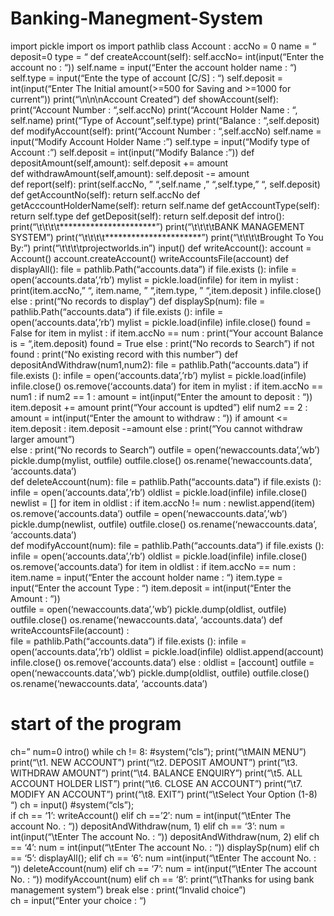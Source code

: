 # Banking-Manegment-System
import pickle
import os
import pathlib
class Account :
   accNo = 0
   name = “
   deposit=0
   type = “
   def createAccount(self):
       self.accNo= int(input(“Enter the account no : “))
       self.name = input(“Enter the account holder name : “)
       self.type = input(“Ente the type of account [C/S] : “)
       self.deposit = int(input(“Enter The Initial amount(>=500 for Saving and >=1000 for current”))
       print(“\n\n\nAccount Created”)
   def showAccount(self):
       print(“Account Number : “,self.accNo)
       print(“Account Holder Name : “, self.name)
       print(“Type of Account”,self.type)
       print(“Balance : “,self.deposit)
   def modifyAccount(self):
       print(“Account Number : “,self.accNo)
       self.name = input(“Modify Account Holder Name :”)
       self.type = input(“Modify type of Account :”)
       self.deposit = int(input(“Modify Balance :”))
   def depositAmount(self,amount):
       self.deposit += amount  
   def withdrawAmount(self,amount):
       self.deposit -= amount  
   def report(self):
       print(self.accNo, ” “,self.name ,” “,self.type,” “, self.deposit)  
   def getAccountNo(self):
       return self.accNo
   def getAcccountHolderName(self):
       return self.name
   def getAccountType(self):
       return self.type
   def getDeposit(self):
       return self.deposit
def intro():
   print(“\t\t\t\t**********************”)
   print(“\t\t\t\tBANK MANAGEMENT SYSTEM”)
   print(“\t\t\t\t**********************”)
   print(“\t\t\t\tBrought To You By:”)
   print(“\t\t\t\tprojectworlds.in”)
   input()
def writeAccount():
   account = Account()
   account.createAccount()
   writeAccountsFile(account)
def displayAll():
   file = pathlib.Path(“accounts.data”)
   if file.exists ():
       infile = open(‘accounts.data’,’rb’)
       mylist = pickle.load(infile)
       for item in mylist :
           print(item.accNo,” “, item.name, ” “,item.type, ” “,item.deposit )
       infile.close()
   else :
       print(“No records to display”)
def displaySp(num):
   file = pathlib.Path(“accounts.data”)
   if file.exists ():
       infile = open(‘accounts.data’,’rb’)
       mylist = pickle.load(infile)
       infile.close()
       found = False
       for item in mylist :
           if item.accNo == num :
               print(“Your account Balance is = “,item.deposit)
               found = True
   else :
       print(“No records to Search”)
   if not found :
       print(“No existing record with this number”)
def depositAndWithdraw(num1,num2):
   file = pathlib.Path(“accounts.data”)
   if file.exists ():
       infile = open(‘accounts.data’,’rb’)
       mylist = pickle.load(infile)
       infile.close()
       os.remove(‘accounts.data’)
       for item in mylist :
           if item.accNo == num1 :
               if num2 == 1 :
                   amount = int(input(“Enter the amount to deposit : “))
                   item.deposit += amount
                   print(“Your account is updted”)
               elif num2 == 2 :
                   amount = int(input(“Enter the amount to withdraw : “))
                   if amount <= item.deposit :
                       item.deposit -=amount
                   else :
                       print(“You cannot withdraw larger amount”)              
   else :
       print(“No records to Search”)
   outfile = open(‘newaccounts.data’,’wb’)
   pickle.dump(mylist, outfile)
   outfile.close()
   os.rename(‘newaccounts.data’, ‘accounts.data’)  
def deleteAccount(num):
   file = pathlib.Path(“accounts.data”)
   if file.exists ():
       infile = open(‘accounts.data’,’rb’)
       oldlist = pickle.load(infile)
       infile.close()
       newlist = []
       for item in oldlist :
           if item.accNo != num :
               newlist.append(item)
       os.remove(‘accounts.data’)
       outfile = open(‘newaccounts.data’,’wb’)
       pickle.dump(newlist, outfile)
       outfile.close()
       os.rename(‘newaccounts.data’, ‘accounts.data’)  
def modifyAccount(num):
   file = pathlib.Path(“accounts.data”)
   if file.exists ():
       infile = open(‘accounts.data’,’rb’)
       oldlist = pickle.load(infile)
       infile.close()
       os.remove(‘accounts.data’)
       for item in oldlist :
           if item.accNo == num :
               item.name = input(“Enter the account holder name : “)
               item.type = input(“Enter the account Type : “)
               item.deposit = int(input(“Enter the Amount : “))      
       outfile = open(‘newaccounts.data’,’wb’)
       pickle.dump(oldlist, outfile)
       outfile.close()
       os.rename(‘newaccounts.data’, ‘accounts.data’)
def writeAccountsFile(account) :  
   file = pathlib.Path(“accounts.data”)
   if file.exists ():
       infile = open(‘accounts.data’,’rb’)
       oldlist = pickle.load(infile)
       oldlist.append(account)
       infile.close()
       os.remove(‘accounts.data’)
   else :
       oldlist = [account]
   outfile = open(‘newaccounts.data’,’wb’)
   pickle.dump(oldlist, outfile)
   outfile.close()
   os.rename(‘newaccounts.data’, ‘accounts.data’)      
# start of the program
ch=”
num=0
intro()
while ch != 8:
   #system(“cls”);
   print(“\tMAIN MENU”)
   print(“\t1. NEW ACCOUNT”)
   print(“\t2. DEPOSIT AMOUNT”)
   print(“\t3. WITHDRAW AMOUNT”)
   print(“\t4. BALANCE ENQUIRY”)
   print(“\t5. ALL ACCOUNT HOLDER LIST”)
   print(“\t6. CLOSE AN ACCOUNT”)
   print(“\t7. MODIFY AN ACCOUNT”)
   print(“\t8. EXIT”)
   print(“\tSelect Your Option (1-8) “)
   ch = input()
   #system(“cls”);  
   if ch == ‘1’:
       writeAccount()
   elif ch ==’2′:
       num = int(input(“\tEnter The account No. : “))
       depositAndWithdraw(num, 1)
   elif ch == ‘3’:
       num = int(input(“\tEnter The account No. : “))
       depositAndWithdraw(num, 2)
   elif ch == ‘4’:
       num = int(input(“\tEnter The account No. : “))
       displaySp(num)
   elif ch == ‘5’:
       displayAll();
   elif ch == ‘6’:
       num =int(input(“\tEnter The account No. : “))
       deleteAccount(num)
   elif ch == ‘7’:
       num = int(input(“\tEnter The account No. : “))
       modifyAccount(num)
   elif ch == ‘8’:
       print(“\tThanks for using bank management system”)
       break
   else :
       print(“Invalid choice”)  
   ch = input(“Enter your choice : “)  
